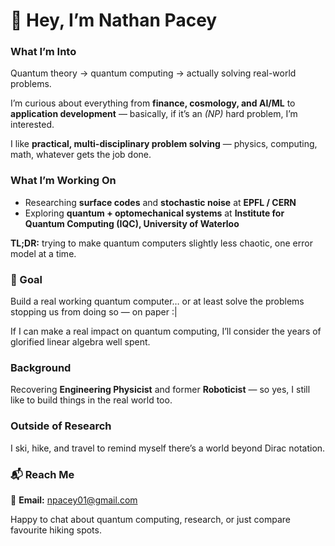 # 👋 Hey, I’m Nathan Pacey  

### What I’m Into  

Quantum theory → quantum computing → actually solving real-world problems.  

I’m curious about everything from **finance, cosmology, and AI/ML** to **application development** — basically, if it’s an *(NP)* hard problem, I’m interested.  

I like **practical, multi-disciplinary problem solving** — physics, computing, math, whatever gets the job done.  


### What I’m Working On  

- Researching **surface codes** and **stochastic noise** at **EPFL / CERN**  
- Exploring **quantum + optomechanical systems** at **Institute for Quantum Computing (IQC), University of Waterloo**  

**TL;DR:** trying to make quantum computers slightly less chaotic, one error model at a time.  



### 🎯 Goal  

Build a real working quantum computer… or at least solve the problems stopping us from doing so — on paper :|  

If I can make a real impact on quantum computing, I’ll consider the years of glorified linear algebra well spent.  



### Background  

Recovering **Engineering Physicist** and former **Roboticist** — so yes, I still like to build things in the real world too.  



### Outside of Research  

I ski, hike, and travel to remind myself there’s a world beyond Dirac notation.  


### 📬 Reach Me  

📧 **Email:** npacey01@gmail.com  

Happy to chat about quantum computing, research, or just compare favourite hiking spots.  
